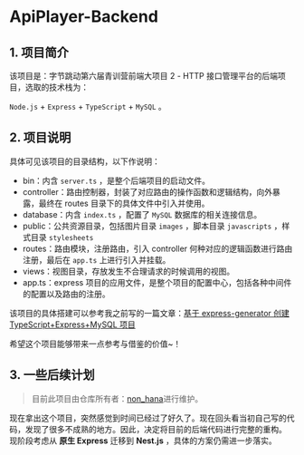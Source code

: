 # ApiPlayer-Backend

## 1. 项目简介

该项目是：字节跳动第六届青训营前端大项目 2 - HTTP 接口管理平台的后端项目，选取的技术栈为：

`Node.js` + `Express` + `TypeScript` + `MySQL` 。

## 2. 项目说明

具体可见该项目的目录结构，以下作说明：

- bin：内含 `server.ts` ，是整个后端项目的启动文件。
- controller：路由控制器，封装了对应路由的操作函数和逻辑结构，向外暴露，最终在 routes 目录下的具体文件中引入并使用。
- database：内含 `index.ts` ，配置了 `MySQL` 数据库的相关连接信息。
- public：公共资源目录，包括图片目录 `images` ，脚本目录 `javascripts` ，样式目录 `stylesheets`
- routes：路由模块，注册路由，引入 controller 何种对应的逻辑函数进行路由注册，最后在 `app.ts` 上进行引入并挂载。
- views：视图目录，存放发生不合理请求的时候调用的视图。
- app.ts：express 项目的应用文件，是整个项目的配置中心，包括各种中间件的配置以及路由的注册。

该项目的具体搭建可以参考我之前写的一篇文章：[基于 express-generator 创建 TypeScript+Express+MySQL 项目](https://zhuanlan.zhihu.com/p/658987050)

希望这个项目能够带来一点参考与借鉴的价值~！

## 3. 一些后续计划

> 目前此项目由仓库所有者：[non_hana](https://github.com/nonhana)进行维护。

现在拿出这个项目，突然感觉到时间已经过了好久了。现在回头看当初自己写的代码，发现了很多不成熟的地方。因此，决定将目前的后端代码进行完整的重构。
现阶段考虑从 **原生 Express** 迁移到 **Nest.js** ，具体的方案仍需进一步落实。
